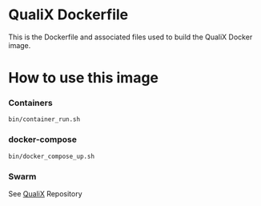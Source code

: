 # QualiX Dockerfile
This is the Dockerfile and associated files used to build the QualiX Docker image.

# How to use this image

### Containers 
    bin/container_run.sh

### docker-compose
    bin/docker_compose_up.sh 

### Swarm
   See [QualiX](https://github.com/arueth/QualiX) Repository
